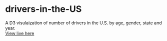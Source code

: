 # drivers-in-the-US
A D3 visulaization of number of drivers in the U.S. by age, gender, state and year.
<br>
<a href="http://rbyirdaw.github.io/drivers-in-the-US">
View live here
</a>